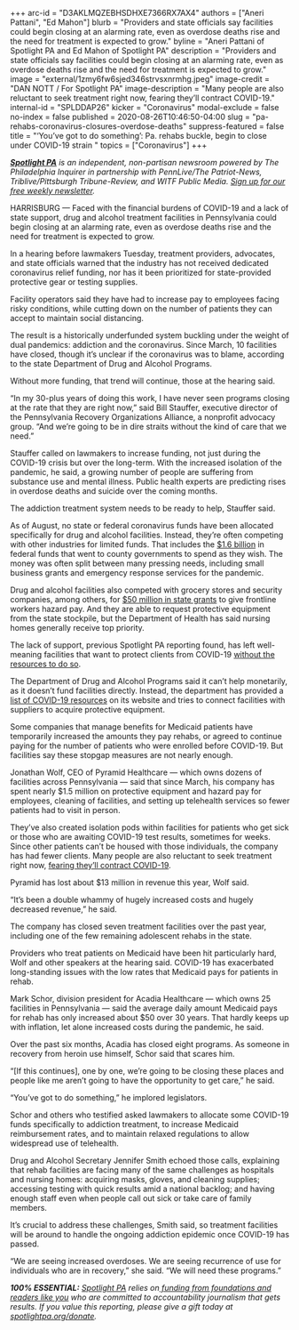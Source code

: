 +++
arc-id = "D3AKLMQZEBHSDHXE7366RX7AX4"
authors = ["Aneri Pattani", "Ed Mahon"]
blurb = "Providers and state officials say facilities could begin closing at an alarming rate, even as overdose deaths rise and the need for treatment is expected to grow."
byline = "Aneri Pattani of Spotlight PA and Ed Mahon of Spotlight PA"
description = "Providers and state officials say facilities could begin closing at an alarming rate, even as overdose deaths rise and the need for treatment is expected to grow."
image = "external/1zmy6fw6sjed346strvsxnrmhg.jpeg"
image-credit = "DAN NOTT / For Spotlight PA"
image-description = "Many people are also reluctant to seek treatment right now, fearing they’ll contract COVID-19."
internal-id = "SPLDDAP26"
kicker = "Coronavirus"
modal-exclude = false
no-index = false
published = 2020-08-26T10:46:50-04:00
slug = "pa-rehabs-coronavirus-closures-overdose-deaths"
suppress-featured = false
title = "‘You’ve got to do something’: Pa. rehabs buckle, begin to close under COVID-19 strain "
topics = ["Coronavirus"]
+++

<a href="https://lesspage.com/"><i><b>Spotlight PA</b></i></a><i> is an independent, non-partisan newsroom powered by The Philadelphia Inquirer in partnership with PennLive/The Patriot-News, Triblive/Pittsburgh Tribune-Review, and WITF Public Media. </i><a href="https://lesspage.com/newsletters"><i>Sign up for our free weekly newsletter</i></a><i>.</i>

HARRISBURG — Faced with the financial burdens of COVID-19 and a lack of state support, drug and alcohol treatment facilities in Pennsylvania could begin closing at an alarming rate, even as overdose deaths rise and the need for treatment is expected to grow.

In a hearing before lawmakers Tuesday, treatment providers, advocates, and state officials warned that the industry has not received dedicated coronavirus relief funding, nor has it been prioritized for state-provided protective gear or testing supplies.

Facility operators said they have had to increase pay to employees facing risky conditions, while cutting down on the number of patients they can accept to maintain social distancing.

The result is a historically underfunded system buckling under the weight of dual pandemics: addiction and the coronavirus. Since March, 10 facilities have closed, though it’s unclear if the coronavirus was to blame, according to the state Department of Drug and Alcohol Programs.

Without more funding, that trend will continue, those at the hearing said.

<script src="https://lesspage.com/embed.js" async></script><div data-spl-embed-version="1" data-spl-src="https://lesspage.com/embeds/newsletter-covid/"></div>

“In my 30-plus years of doing this work, I have never seen programs closing at the rate that they are right now,” said Bill Stauffer, executive director of the Pennsylvania Recovery Organizations Alliance, a nonprofit advocacy group. “And we’re going to be in dire straits without the kind of care that we need.”

Stauffer called on lawmakers to increase funding, not just during the COVID-19 crisis but over the long-term. With the increased isolation of the pandemic, he said, a growing number of people are suffering from substance use and mental illness. Public health experts are predicting rises in overdose deaths and suicide over the coming months.

The addiction treatment system needs to be ready to help, Stauffer said.

As of August, no state or federal coronavirus funds have been allocated specifically for drug and alcohol facilities. Instead, they’re often competing with other industries for limited funds. That includes the <a href="https://dced.pa.gov/programs/covid-19-county-relief-block-grant-program/">$1.6 billion</a> in federal funds that went to county governments to spend as they wish. The money was often split between many pressing needs, including small business grants and emergency response services for the pandemic.

Drug and alcohol facilities also competed with grocery stores and security companies, among others, for <a href="https://dced.pa.gov/newsroom/wolf-administration-grants-hazard-pay-to-front-line-workers-in-life-sustaining-industries/">$50 million in state grants</a> to give frontline workers hazard pay. And they are able to request protective equipment from the state stockpile, but the Department of Health has said nursing homes generally receive top priority.

The lack of support, previous Spotlight PA reporting found, has left well-meaning facilities that want to protect clients from COVID-19 <a href="https://lesspage.com/news/2020/08/pennsylvania-drug-alcohol-rehab-coronavirus-covid-19-protections/">without the resources to do so</a>.

The Department of Drug and Alcohol Programs said it can’t help monetarily, as it doesn’t fund facilities directly. Instead, the department has provided a <a href="https://web.archive.org/web/20220219035543/https://www.ddap.pa.gov/Get%20Help%20Now/Pages/Coronavirus.aspx">list of COVID-19 resources</a> on its website and tries to connect facilities with suppliers to acquire protective equipment.

Some companies that manage benefits for Medicaid patients have temporarily increased the amounts they pay rehabs, or agreed to continue paying for the number of patients who were enrolled before COVID-19. But facilities say these stopgap measures are not nearly enough.

Jonathan Wolf, CEO of Pyramid Healthcare — which owns dozens of facilities across Pennsylvania — said that since March, his company has spent nearly $1.5 million on protective equipment and hazard pay for employees, cleaning of facilities, and setting up telehealth services so fewer patients had to visit in person.

They’ve also created isolation pods within facilities for patients who get sick or those who are awaiting COVID-19 test results, sometimes for weeks. Since other patients can’t be housed with those individuals, the company has had fewer clients. Many people are also reluctant to seek treatment right now, <a href="https://lesspage.com/news/2020/08/pennsylvania-drug-alcohol-rehab-coronavirus-covid-19-protections/">fearing they’ll contract COVID-19</a>.

Pyramid has lost about $13 million in revenue this year, Wolf said.

“It’s been a double whammy of hugely increased costs and hugely decreased revenue,” he said.

The company has closed seven treatment facilities over the past year, including one of the few remaining adolescent rehabs in the state.

Providers who treat patients on Medicaid have been hit particularly hard, Wolf and other speakers at the hearing said. COVID-19 has exacerbated long-standing issues with the low rates that Medicaid pays for patients in rehab.

Mark Schor, division president for Acadia Healthcare — which owns 25 facilities in Pennsylvania — said the average daily amount Medicaid pays for rehab has only increased about $50 over 30 years. That hardly keeps up with inflation, let alone increased costs during the pandemic, he said.

Over the past six months, Acadia has closed eight programs. As someone in recovery from heroin use himself, Schor said that scares him.

<script src="https://lesspage.com/embed.js" async></script><div data-spl-embed-version="1" data-spl-src="https://lesspage.com/embeds/donate/"></div>

“[If this continues], one by one, we’re going to be closing these places and people like me aren’t going to have the opportunity to get care,” he said.

“You’ve got to do something,” he implored legislators.

Schor and others who testified asked lawmakers to allocate some COVID-19 funds specifically to addiction treatment, to increase Medicaid reimbursement rates, and to maintain relaxed regulations to allow widespread use of telehealth.

Drug and Alcohol Secretary Jennifer Smith echoed those calls, explaining that rehab facilities are facing many of the same challenges as hospitals and nursing homes: acquiring masks, gloves, and cleaning supplies; accessing testing with quick results amid a national backlog; and having enough staff even when people call out sick or take care of family members.

It’s crucial to address these challenges, Smith said, so treatment facilities will be around to handle the ongoing addiction epidemic once COVID-19 has passed.

“We are seeing increased overdoses. We are seeing recurrence of use for individuals who are in recovery,” she said. “We will need these programs.”

<i><b>100% ESSENTIAL:</b></i> <a href="https://lesspage.com/"><i>Spotlight PA</i></a><i> relies on</i><a href="https://lesspage.com/support"><i> funding from foundations and readers like you</i></a><i> who are committed to accountability journalism that gets results. If you value this reporting, please give a gift today at </i><a href="http://spotlightpa.org/donate"><i>spotlightpa.org/donate</i></a><i>.</i>

<script src="https://lesspage.com/embed.js" async></script><div data-spl-embed-version="1" data-spl-src="https://lesspage.com/embeds/tips/?tip_text=We%20want%20your%20help%20investigating%20the%20business%20of%20addiction%20treatment%20in%20Pennsylvania.%20Use%20the%20form%20below%20to%20talk%20to%20a%20reporter%20about%20your%20experience.%20%20%3Cb%3EWe%20take%20your%20privacy%20seriously%20and%20will%20treat%20your%20information%20with%20the%20sensitivity%20it%20deserves.%3C%2Fb%3E"></div>
